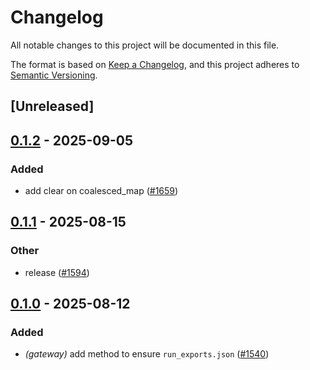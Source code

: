 # Changelog

All notable changes to this project will be documented in this file.

The format is based on [Keep a Changelog](https://keepachangelog.com/en/1.0.0/),
and this project adheres to [Semantic Versioning](https://semver.org/spec/v2.0.0.html).

## [Unreleased]

## [0.1.2](https://github.com/conda/rattler/compare/coalesced_map-v0.1.1...coalesced_map-v0.1.2) - 2025-09-05

### Added

- add clear on coalesced_map ([#1659](https://github.com/conda/rattler/pull/1659))

## [0.1.1](https://github.com/conda/rattler/compare/coalesced_map-v0.1.0...coalesced_map-v0.1.1) - 2025-08-15

### Other

- release ([#1594](https://github.com/conda/rattler/pull/1594))

## [0.1.0](https://github.com/conda/rattler/releases/tag/coalesced_map-v0.1.0) - 2025-08-12

### Added

- *(gateway)* add method to ensure `run_exports.json` ([#1540](https://github.com/conda/rattler/pull/1540))
